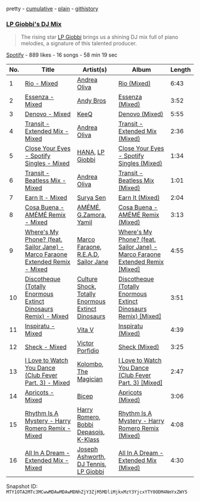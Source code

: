 pretty - [cumulative](/playlists/cumulative/37i9dQZF1DXb6nc9KYeHHP.md) - [plain](/playlists/plain/37i9dQZF1DXb6nc9KYeHHP) - [githistory](https://github.githistory.xyz/mackorone/spotify-playlist-archive/blob/main/playlists/plain/37i9dQZF1DXb6nc9KYeHHP)

### [LP Giobbi's DJ Mix](https://open.spotify.com/playlist/37i9dQZF1DXb6nc9KYeHHP)

> The rising star <a href="spotify:artist:3oKnyRhYWzNsTiss5n4Z1J">LP Giobbi</a> brings us a shining DJ mix full of piano melodies, a signature of this talented producer.

[Spotify](https://open.spotify.com/user/spotify) - 889 likes - 16 songs - 58 min 19 sec

| No. | Title | Artist(s) | Album | Length |
|---|---|---|---|---|
| 1 | [Rio \- Mixed](https://open.spotify.com/track/6YtCwzd0oMkZ5ZLZAX86wd) | [Andrea Oliva](https://open.spotify.com/artist/6oqv4rbOMlOZNOUoDFgBSp) | [Rio \(Mixed\)](https://open.spotify.com/album/11wKv1b4BfQtVZA3u54tQt) | 6:43 |
| 2 | [Essenza \- Mixed](https://open.spotify.com/track/1byCTTthjJefJqTexfW87T) | [Andy Bros](https://open.spotify.com/artist/0IqCqFDl6mgrx51AsrTxBj) | [Essenza \(Mixed\)](https://open.spotify.com/album/2KuPn7RxeM1cjpQXz7ULv0) | 3:52 |
| 3 | [Denovo \- Mixed](https://open.spotify.com/track/5PMN4rS3Wacd137lp8MrE5) | [KeeQ](https://open.spotify.com/artist/5OSkggAoi9qMYfSJuTz4pB) | [Denovo \(Mixed\)](https://open.spotify.com/album/7qXQTUlLnlcb7hdbmGY7BJ) | 5:55 |
| 4 | [Transit \- Extended Mix \- Mixed](https://open.spotify.com/track/0vAkwqBfPgaxMDabSkoGj2) | [Andrea Oliva](https://open.spotify.com/artist/6oqv4rbOMlOZNOUoDFgBSp) | [Transit \- Extended Mix \(Mixed\)](https://open.spotify.com/album/3rPBLn5oszUN1ep5QY8A6X) | 2:36 |
| 5 | [Close Your Eyes \- Spotify Singles \- Mixed](https://open.spotify.com/track/1PnF5e1zjT02YSktTeSLZT) | [HANA](https://open.spotify.com/artist/224Zsim3dmWXWYUXFuHv0o), [LP Giobbi](https://open.spotify.com/artist/3oKnyRhYWzNsTiss5n4Z1J) | [Close Your Eyes \- Spotify Singles \(Mixed\)](https://open.spotify.com/album/1d9DdtynXjLzp0Z6IcrcPi) | 1:34 |
| 6 | [Transit \- Beatless Mix \- Mixed](https://open.spotify.com/track/2KrMk5eZT2X5yi7ww6OtXy) | [Andrea Oliva](https://open.spotify.com/artist/6oqv4rbOMlOZNOUoDFgBSp) | [Transit \- Beatless Mix \(Mixed\)](https://open.spotify.com/album/1SxxtKqbQ3L9Q06flGISlV) | 1:01 |
| 7 | [Earn It \- Mixed](https://open.spotify.com/track/4RyRq61JtM3N0hCHw5ATc0) | [Surya Sen](https://open.spotify.com/artist/4hqsQ13aH4njud9LBg2Qap) | [Earn It \(Mixed\)](https://open.spotify.com/album/57cNLw0IhDxd2jPs4EIH32) | 2:04 |
| 8 | [Cosa Buena \- AMÉMÉ Remix \- Mixed](https://open.spotify.com/track/24tMlRlQkaykNahDVpqQQc) | [AMÉMÉ](https://open.spotify.com/artist/1txb9Qg5lJ3KATxPcIYyvO), [G.Zamora](https://open.spotify.com/artist/6QAI21dTPkkpKFLPqOay1F), [Yamil](https://open.spotify.com/artist/28ZgRJOXwmLwPRppMCcLWS) | [Cosa Buena \- AMÉMÉ Remix \(Mixed\)](https://open.spotify.com/album/3IasBSXTvkPC7TE4KYSG6Q) | 3:13 |
| 9 | [Where's My Phone? \(feat\. Sailor Jane\) \- Marco Faraone Extended Remix \- Mixed](https://open.spotify.com/track/2jbHpQC3gaKwpnveLRp1bt) | [Marco Faraone](https://open.spotify.com/artist/00IUMN7pWAU2jYWcdOt5c3), [R.E.A.D](https://open.spotify.com/artist/0PdsKkjp0TGjzPVY8Q4dAR), [Sailor Jane](https://open.spotify.com/artist/3v5UQCcGELwMLnkpbSf4WE) | [Where's My Phone? \(feat\. Sailor Jane\) \- Marco Faraone Extended Remix \[Mixed\]](https://open.spotify.com/album/397fpKElFgLQLGr3QCm9sV) | 4:55 |
| 10 | [Discotheque \(Totally Enormous Extinct Dinosaurs Remix\) \- Mixed](https://open.spotify.com/track/6XZPux9ynHPWbnT9JdbQHX) | [Culture Shock](https://open.spotify.com/artist/6lp2VnIRXXpC9Wz7hSX6RE), [Totally Enormous Extinct Dinosaurs](https://open.spotify.com/artist/0g3NiCRhEv7M4SEDMrpItN) | [Discotheque \(Totally Enormous Extinct Dinosaurs Remix\) \[Mixed\]](https://open.spotify.com/album/76M92ux4H3ZXBBf5rl1cVM) | 3:51 |
| 11 | [Inspiratu \- Mixed](https://open.spotify.com/track/2914dKV1at5QUfbzoU0Tja) | [Vita V](https://open.spotify.com/artist/4sZ8Q4ttXnmJWvTObw964P) | [Inspiratu \(Mixed\)](https://open.spotify.com/album/3rgJHiq1x2uZwUSftSXeBq) | 4:39 |
| 12 | [Sheck \- Mixed](https://open.spotify.com/track/2MYQOfxqGLFviOasgMoAka) | [Victor Porfidio](https://open.spotify.com/artist/39sM7R1IvQMQPTEB3SY8h9) | [Sheck \(Mixed\)](https://open.spotify.com/album/6CI4GJXFy4d11d3SwG671L) | 3:25 |
| 13 | [I Love to Watch You Dance \(Club Fever Part\. 3\) \- Mixed](https://open.spotify.com/track/5lAZtAI8XTPnVLQ8BL6jpJ) | [Kolombo](https://open.spotify.com/artist/4nZBJZHavxcUzGeK2k6fL9), [The Magician](https://open.spotify.com/artist/4WUGQykLBGFfsl0Qjl6TDM) | [I Love to Watch You Dance \(Club Fever Part\. 3\) \[Mixed\]](https://open.spotify.com/album/2TItKIKmdnV5V1exMdJjTn) | 2:47 |
| 14 | [Apricots \- Mixed](https://open.spotify.com/track/5LDJW1s3VA4BZhjjUWeG3G) | [Bicep](https://open.spotify.com/artist/73A3bLnfnz5BoQjb4gNCga) | [Apricots \(Mixed\)](https://open.spotify.com/album/2km4OtsjDzSwyMi8QtExhV) | 3:06 |
| 15 | [Rhythm Is A Mystery \- Harry Romero Remix \- Mixed](https://open.spotify.com/track/27rQaNvO0HmH3WGlhO2pS4) | [Harry Romero](https://open.spotify.com/artist/36AJmodiIrwV9U3QOiLMYM), [Bobbi Depasois](https://open.spotify.com/artist/32Rz0w4lU6OgXucbf5CYJA), [K\-Klass](https://open.spotify.com/artist/4O1s9iVG46lSn1mD9ek1ES) | [Rhythm Is A Mystery \- Harry Romero Remix \(Mixed\)](https://open.spotify.com/album/7JQP3F2CgWfbN6vo1BwA7Q) | 4:08 |
| 16 | [All In A Dream \- Extended Mix \- Mixed](https://open.spotify.com/track/6bPdrG7oA8aRDt7BesExDk) | [Joseph Ashworth](https://open.spotify.com/artist/7CpmbhzkL9uT1D9nhckTxB), [DJ Tennis](https://open.spotify.com/artist/6vJvFV1A2CpT8s5B1oUN6t), [LP Giobbi](https://open.spotify.com/artist/3oKnyRhYWzNsTiss5n4Z1J) | [All In A Dream \- Extended Mix \(Mixed\)](https://open.spotify.com/album/2CPvmt3xxtf2mk2BMCwzcf) | 4:30 |

Snapshot ID: `MTY1OTA2MTc3MCwwMDAwMDAwMDNhZjY3ZjM5MDliMjkxMzY3YjcxYTY0ODM4NmYxZWY5`
